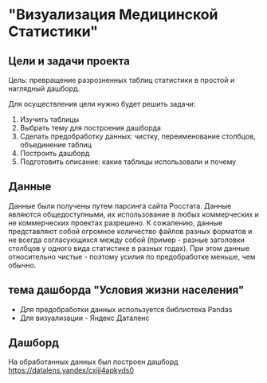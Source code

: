 # "Визуализация Медицинской Статистики"
## Цели и задачи проекта

Цель: превращение разрозненных таблиц статистики в простой и наглядный дашборд.

Для осуществления цели нужно будет решить задачи:
1.	Изучить таблицы
2.	Выбрать тему для построения дашборда
3.	Сделать предобработку данных: чистку, переименование столбцов, объединение таблиц
4.	Построить дашборд
5.	Подготовить описание: какие таблицы использовали и почему

## Данные
Данные были получены путем парсинга сайта Росстата. Данные являются общедоступными, их использование в любых коммерческих и не коммерческих проектах разрешено. К сожалению, данные представляют собой огромное количество файлов разных форматов и не всегда согласующихся между собой (пример - разные заголовки столбцов у одного вида статистике в разных годах). При этом данные относительно чистые - поэтому усилия по предобработке меньше, чем обычно.

## тема дашборда "Условия жизни населения"

*   Для предобработки данных используется библиотека Pandas
*   Для визуализации - Яндекс Даталенс

## Дашборд
На обработанных данных был построен дашборд https://datalens.yandex/cxijj4apkyds0
